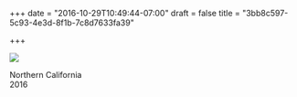 +++
date = "2016-10-29T10:49:44-07:00"
draft = false
title = "3bb8c597-5c93-4e3d-8f1b-7c8d7633fa39"

+++

![](https://d17enza3bfujl8.cloudfront.net/20161028_01_341.jpg)

Northern California<br>
2016
